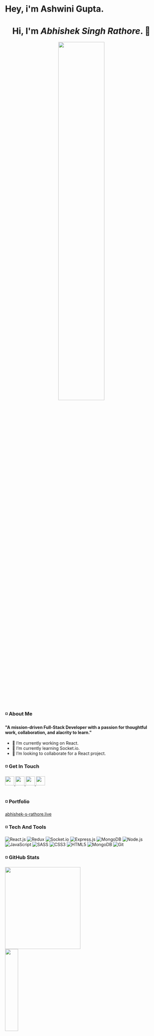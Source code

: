 # Hey, i'm Ashwini Gupta.
<div align="center"> <h1>Hi, I'm <i>Abhishek Singh Rathore</i>. 👋 </h1></div>

<div align="center"> <img  src="./assets/giphy.gif" width="55%"> </div>
<br>
<br>

### :white_medium_small_square: About Me

#### "A mission-driven Full-Stack Developer with a passion for thoughtful work, collaboration, and alacrity to learn."

- 🔭 I’m currently working on React.
- 🌱 I’m currently learning Socket.io.
- 👯 I’m looking to collaborate for a React project.


### :white_medium_small_square: Get In Touch

   <nav>
       <a href="https://www.linkedin.com/in/abhishek-singh-rathore-878372205" target="_blank">
          <img src="./assets/linkedin-icon.png" width="30px" height="30px"/>
       </a>
       <a href="https://twitter.com/TheAbhi98765" target="_blank">
          <img src="./assets/twitter-icon.png" width="30px" height="30px"/> 
       </a>
       <a href="mailto:abhishek.140999@gmail.com" target="_blank">
          <img src="./assets/gmail-icon.png" width="30px" height="30px"/> 
       </a>
       <a href="http://t.me/abhishek_s_rathore" target="_blank">
          <img src="./assets/telegram-icon.png" width="30px" height="30px"/> 
       </a>
   </nav>
<br>

### :white_medium_small_square: Portfolio

<nav>
       <a href="https://abhishek-s-rathore.live" target="_blank">
              abhishek-s-rathore.live
       </a>
</nav>

### :white_medium_small_square: Tech And Tools

   <p> 
      <img alt="React.js" src="https://img.shields.io/badge/Redux-593D88?style=for-the-badge&logo=redux&logoColor=white" />
      <img alt="Redux" src="https://img.shields.io/badge/React-20232A?style=for-the-badge&logo=react&logoColor=61DAFB" />
      <img alt="Socket.io" src="https://img.shields.io/badge/Socket.io-010101?&style=for-the-badge&logo=Socket.io&logoColor=white" />
      <img alt="Express.js" src="https://img.shields.io/badge/Express.js-000000?style=for-the-badge&logo=express&logoColor=white" />
      <img alt="MongoDB" src="https://img.shields.io/badge/MongoDB-white?style=for-the-badge&logo=mongodb&logoColor=4EA94B" />
      <img alt="Node.js" src="https://img.shields.io/badge/Node.js-339933?style=for-the-badge&logo=nodedotjs&logoColor=white" />
      <img alt="JavaScript" src="https://img.shields.io/badge/javascript-%23323330.svg?style=for-the-badge&logo=javascript&logoColor=%23F7DF1E" />
      <img alt="SASS" src="https://img.shields.io/badge/SCSS-hotpink.svg?style=for-the-badge&logo=SASS&logoColor=white"/>
      <img alt="CSS3" src="https://img.shields.io/badge/css3-%231572B6.svg?style=for-the-badge&logo=css3&logoColor=white" />
      <img alt="HTML5" src="https://img.shields.io/badge/html5-%23E34F26.svg?style=for-the-badge&logo=html5&logoColor=white" />
      <img alt="MongoDB" src="https://img.shields.io/badge/GitHub-100000?style=for-the-badge&logo=github&logoColor=white" /> 
      <img alt="Git" src="https://img.shields.io/badge/git-%23F05033.svg?style=for-the-badge&logo=git&logoColor=white" />
  </p>
         
### :white_medium_small_square: GitHub Stats

  <p>
      <img src="https://github-readme-stats.vercel.app/api?username=abhishek-s-rathore&show_icons=true&theme=tokyonight" height="270px" width="70.25%"/> 
      <img src="https://github-readme-stats.vercel.app/api/top-langs/?username=abhishek-s-rathore&theme=tokyonight" height="270px" width="29.25%"/>
  </p>
